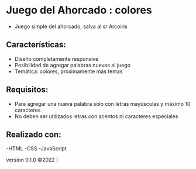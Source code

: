# Juego del Ahorcado : colores
- Juego simple del ahorcado, salva al sr Arcoiris

## Características:
- Diseño completamente responsive
- Posibilidad de agregar palabras nuevas al juego
- Temática: colores, proximamente más temas

## Requisitos:
- Para agregar una nueva palabra solo con letras mayúsculas y máximo 10 caracteres
- No deben ser utilizados letras con acentos ni caracteres especiales

## Realizado con:
-HTML
-CSS
-JavaScript

version 0.1.0
©2022
|